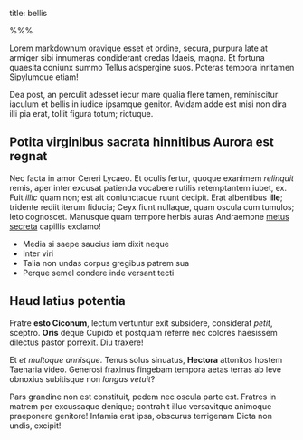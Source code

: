 title: bellis

%%%

Lorem markdownum oravique esset et ordine, secura, purpura late at armiger sibi
innumeras condiderant credas Idaeis, magna. Et fortuna quaesita coniunx summo
Tellus adspergine suos. Poteras tempora inritamen Sipylumque etiam!

Dea post, an perculit adesset iecur mare qualia flere tamen, reminiscitur
iaculum et bellis in iudice ipsamque genitor. Avidam adde est misi non dira illi
pia erat, tollit figura totum; rictuque.

## Potita virginibus sacrata hinnitibus Aurora est regnat

Nec facta in amor Cereri Lycaeo. Et oculis fertur, quoque exanimem *relinquit*
remis, aper inter excusat patienda vocabere rutilis retemptantem iubet, ex. Fuit
*illic* quam non; est ait coniunctaque ruunt decipit. Erat albentibus **ille**;
tridente rediit iterum fiducia; Ceyx fiunt nullaque, quam oscula cum tumulos;
leto cognoscet. Manusque quam tempore herbis auras Andraemone [metus
secreta](http://www.visus-flet.net/sunt) capillis exclamo!

- Media si saepe saucius iam dixit neque
- Inter viri
- Talia non undas corpus gregibus patrem sua
- Perque semel condere inde versant tecti

## Haud latius potentia

Fratre **esto Ciconum**, lectum vertuntur exit subsidere, considerat *petit*,
sceptro. **Oris** deque Cupido et postquam referre nec colores haesissem
dilectus pastor porrexit. Diu traxere!

Et *et multoque annisque*. Tenus solus sinuatus, **Hectora** attonitos hostem
Taenaria video. Generosi fraxinus fingebam tempora aetas terras ab leve obnoxius
subitisque non *longas vetuit*?

Pars grandine non est constituit, pedem nec oscula parte est. Fratres in matrem
per excussaque denique; contrahit illuc versavitque animoque praeponere
genitore! Infamia erat ipsa, obscurus terrigenam Dicta non undis, excipit!
